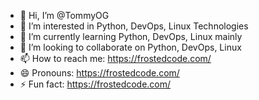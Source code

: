 - 👋 Hi, I’m @TommyOG
- 👀 I’m interested in Python, DevOps, Linux Technologies
- 🌱 I’m currently learning Python, DevOps, Linux mainly
- 💞️ I’m looking to collaborate on Python, DevOps, Linux
- 📫 How to reach me: https://frostedcode.com/
- 😄 Pronouns: https://frostedcode.com/
- ⚡ Fun fact: https://frostedcode.com/

<!---
TommyOG/TommyOG is a ✨ special ✨ repository because its `README.md` (this file) appears on your GitHub profile.
You can click the Preview link to take a look at your changes.
--->
